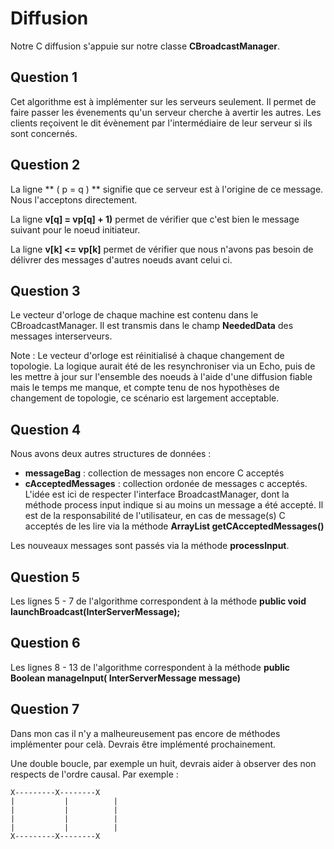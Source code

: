 # Diffusion

Notre C diffusion s'appuie sur notre classe **CBroadcastManager**.

## Question 1

Cet algorithme est à implémenter sur les serveurs seulement. Il permet de faire passer les évenements qu'un serveur cherche à avertir les autres. Les clients reçoivent le dit évènement par l'intermédiaire de leur serveur si ils sont concernés.

## Question 2

La ligne ** ( p = q ) ** signifie que ce serveur est à l'origine de ce message. Nous l'acceptons directement.

La ligne **v[q] = vp[q] + 1)** permet de vérifier que c'est bien le message suivant pour le noeud initiateur.

La ligne **v[k] <= vp[k]** permet de vérifier que nous n'avons pas besoin de délivrer des messages d'autres noeuds avant celui ci.

## Question 3

Le vecteur d'orloge de chaque machine est contenu dans le CBroadcastManager. Il est transmis dans le champ **NeededData** des messages interserveurs.

Note : Le vecteur d'orloge est réinitialisé à chaque changement de topologie. La logique aurait été de les resynchroniser via un Echo, puis de les mettre à jour sur l'ensemble des noeuds à l'aide d'une diffusion fiable mais le temps me manque, et compte tenu de nos hypothèses de changement de topologie, ce scénario est largement acceptable.

## Question 4

Nous avons deux autres structures de données :

  - **messageBag** : collection de messages non encore C acceptés
  - **cAcceptedMessages** : collection ordonée de messages c acceptés. L'idée est ici de respecter l'interface BroadcastManager, dont la méthode process input indique si au moins un message a été accepté. Il est de la responsabilité de l'utilisateur, en cas de message(s) C acceptés de les lire via la méthode **ArrayList<InterServerMessage> getCAcceptedMessages()**

Les nouveaux messages sont passés via la méthode **processInput**.

## Question 5

Les lignes 5 - 7 de l'algorithme correspondent à la méthode **public void launchBroadcast(InterServerMessage);**

## Question 6

Les lignes 8 - 13 de l'algorithme correspondent à la méthode **public Boolean manageInput( InterServerMessage message)**

## Question 7

Dans mon cas il n'y a malheureusement pas encore de méthodes implémenter pour celà.  Devrais être implémenté prochainement.

Une double boucle, par exemple un huit, devrais aider à observer des non respects de l'ordre causal. Par exemple :

	X---------X--------X
	|           |          |
	|           |          |
	|           |          |
	|           |          |
	X---------X--------X

